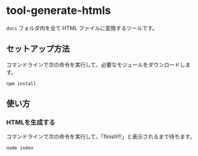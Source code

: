 # tool-generate-htmls

`docs` フォルダ内を全て HTML ファイルに変換するツールです。

## セットアップ方法

コマンドラインで次の命令を実行して、必要なモジュールをダウンロードします。

```
npm install
```

## 使い方

### HTMLを生成する

コマンドラインで次の命令を実行して、「finish!!!」と表示されるまで待ちます。

```
node index
```